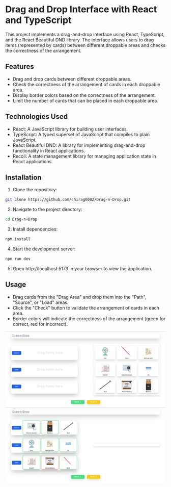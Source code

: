 # Drag and Drop Interface with React and TypeScript

This project implements a drag-and-drop interface using React, TypeScript, and the React Beautiful DND library. The interface allows users to drag items (represented by cards) between different droppable areas and checks the correctness of the arrangement.

## Features

- Drag and drop cards between different droppable areas.
- Check the correctness of the arrangement of cards in each droppable area.
- Display border colors based on the correctness of the arrangement.
- Limit the number of cards that can be placed in each droppable area.

## Technologies Used

- React: A JavaScript library for building user interfaces.
- TypeScript: A typed superset of JavaScript that compiles to plain JavaScript.
- React Beautiful DND: A library for implementing drag-and-drop functionality in React applications.
- Recoil: A state management library for managing application state in React applications.

## Installation

1. Clone the repository:

```bash
git clone https://github.com/chirag0002/Drag-n-Drop.git
```

2. Navigate to the project directory:

```bash
cd Drag-n-Drop
```

3. Install dependencies:

```bash
npm install
```

4. Start the development server:

```bash
npm run dev
```

5. Open http://localhost:5173 in your browser to view the application.

## Usage

- Drag cards from the "Drag Area" and drop them into the "Path", "Source", or "Load" areas.
- Click the "Check" button to validate the arrangement of cards in each area.
- Border colors will indicate the correctness of the arrangement (green for correct, red for incorrect).

![alt text](<Screenshot from 2024-04-10 00-25-31.png>)
![alt text](<Screenshot from 2024-04-10 00-26-05.png>)
